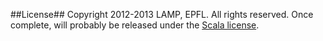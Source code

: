 ##License##
Copyright 2012-2013 LAMP, EPFL. All rights reserved. Once complete, will probably be released under the [Scala license](http://www.scala-lang.org/node/146).
